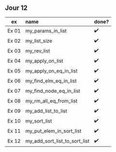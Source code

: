 Jour 12
-------

| ex | name | done? |
| :-: | :- | :- |
| Ex 01 | my_params_in_list | :heavy_check_mark:
| Ex 02 | my_list_size | :heavy_check_mark:
| Ex 03 | my_rev_list | :heavy_check_mark:
| Ex 04 | my_apply_on_list | :heavy_check_mark:
| Ex 05 | my_apply_on_eq_in_list | :heavy_check_mark:
| Ex 06 | my_find_elm_eq_in_list | :heavy_check_mark:
| Ex 07 | my_find_node_eq_in_list | :heavy_check_mark:
| Ex 08 | my_rm_all_eq_from_list | :heavy_check_mark:
| Ex 09 | my_add_list_to_list | :heavy_check_mark:
| Ex 10 | my_sort_list | :heavy_check_mark:
| Ex 11 | my_put_elem_in_sort_list | :heavy_check_mark:
| Ex 12 | my_add_sort_list_to_sort_list | :heavy_check_mark:

